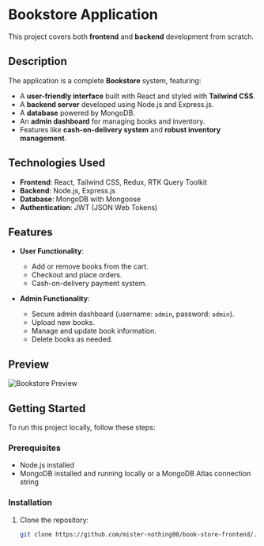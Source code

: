 # Bookstore Application

This project covers both **frontend** and **backend** development from scratch.

## Description

The application is a complete **Bookstore** system, featuring:
- A **user-friendly interface** built with React and styled with **Tailwind CSS**.
- A **backend server** developed using Node.js and Express.js.
- A **database** powered by MongoDB.
- An **admin dashboard** for managing books and inventory.
- Features like **cash-on-delivery system** and **robust inventory management**.

## Technologies Used

- **Frontend**: React, Tailwind CSS, Redux, RTK Query Toolkit
- **Backend**: Node.js, Express.js
- **Database**: MongoDB with Mongoose
- **Authentication**: JWT (JSON Web Tokens)

## Features

- **User Functionality**:
  - Add or remove books from the cart.
  - Checkout and place orders.
  - Cash-on-delivery payment system.

- **Admin Functionality**:
  - Secure admin dashboard (username: `admin`, password: `admin`).
  - Upload new books.
  - Manage and update book information.
  - Delete books as needed.

## Preview

![Bookstore Preview](.src/assets/github-cover.png)



## Getting Started

To run this project locally, follow these steps:

### Prerequisites
- Node.js installed
- MongoDB installed and running locally or a MongoDB Atlas connection string

### Installation
1. Clone the repository:
   ```bash
   git clone https://github.com/mister-nothing00/book-store-frontend/.git
   ```
